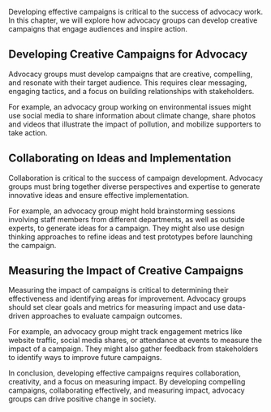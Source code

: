 
Developing effective campaigns is critical to the success of advocacy work. In this chapter, we will explore how advocacy groups can develop creative campaigns that engage audiences and inspire action.

Developing Creative Campaigns for Advocacy
------------------------------------------

Advocacy groups must develop campaigns that are creative, compelling, and resonate with their target audience. This requires clear messaging, engaging tactics, and a focus on building relationships with stakeholders.

For example, an advocacy group working on environmental issues might use social media to share information about climate change, share photos and videos that illustrate the impact of pollution, and mobilize supporters to take action.

Collaborating on Ideas and Implementation
-----------------------------------------

Collaboration is critical to the success of campaign development. Advocacy groups must bring together diverse perspectives and expertise to generate innovative ideas and ensure effective implementation.

For example, an advocacy group might hold brainstorming sessions involving staff members from different departments, as well as outside experts, to generate ideas for a campaign. They might also use design thinking approaches to refine ideas and test prototypes before launching the campaign.

Measuring the Impact of Creative Campaigns
------------------------------------------

Measuring the impact of campaigns is critical to determining their effectiveness and identifying areas for improvement. Advocacy groups should set clear goals and metrics for measuring impact and use data-driven approaches to evaluate campaign outcomes.

For example, an advocacy group might track engagement metrics like website traffic, social media shares, or attendance at events to measure the impact of a campaign. They might also gather feedback from stakeholders to identify ways to improve future campaigns.

In conclusion, developing effective campaigns requires collaboration, creativity, and a focus on measuring impact. By developing compelling campaigns, collaborating effectively, and measuring impact, advocacy groups can drive positive change in society.
